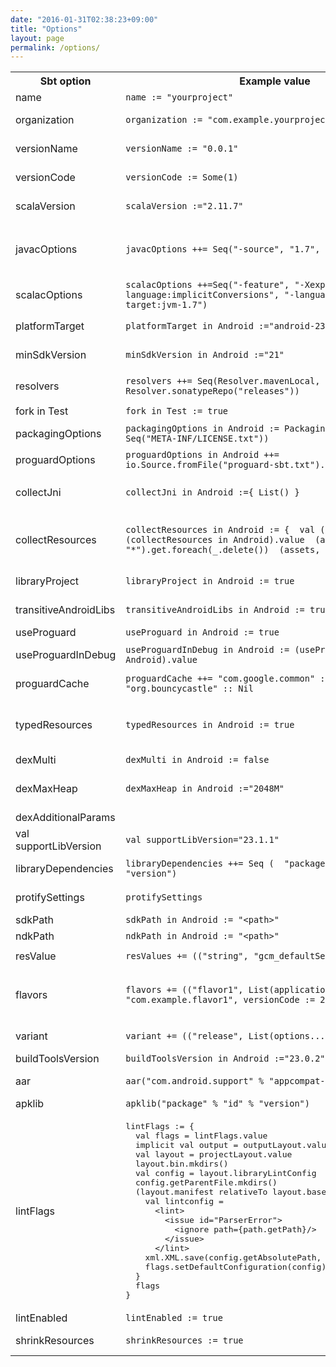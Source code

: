 ```yaml
---
date: "2016-01-31T02:38:23+09:00"
title: "Options"
layout: page
permalink: /options/
---
```


<div class="box">
  <div class="box-body no-padding">
    <table class="table table-bordered table-striped">
    	<tr>
    		<th>Sbt option</th>
    		<th>Example value</th>
    		<th>Gradle option</th>
    		<th>Example value</th>
    		<th style="min-width: 200px">Description</th>
    	</tr>
    	<tr>
    		<td>name</td>
    		<td><code>name := &quot;yourproject&quot;</code></td>
    		<td>-</td>
    		<td>-</td>
    		<td>Name of your project</td>
    	</tr>
    	<tr>
    		<td>organization</td>
    		<td><code>organization := &quot;com.example.yourproject&quot;</code></td>
    		<td>applicationId</td>
    		<td><code>applicationId 'com.example.yourproject'</code></td>
    		<td>Package, id of your project</td>
    	</tr>
    	<tr>
    		<td>versionName</td>
    		<td><code>versionName := &quot;0.0.1&quot;</code></td>
    		<td>versionName</td>
    		<td><code>versionName 1</code></td>
    		<td>Version of your application</td>
    	</tr>
    	<tr>
    		<td>versionCode</td>
    		<td><code>versionCode := Some(1)</code></td>
    		<td>versionCode</td>
    		<td><code>versionCode 1</code></td>
    		<td>Code version of your application</td>
    	</tr>
    	<tr>
    		<td>scalaVersion</td>
    		<td><code>scalaVersion :=&quot;2.11.7&quot;</code></td>
    		<td>-</td>
    		<td>-</td>
    		<td>Scala version which is used in current project</td>
    	</tr>
    	<tr>
    		<td>javacOptions</td>
    		<td><code>javacOptions ++= Seq(&quot;-source&quot;, &quot;1.7&quot;, &quot;-target&quot;, &quot;1.7&quot;)</code></td>
    		<td>compileOptions</td>
    		<td><pre>compileOptions {
  sourceCompatibility JavaVersion.VERSION_1_7
  targetCompatibility JavaVersion.VERSION_1_7
  }</pre></td>
    		<td>Options for Java in current project, Java code version, etc.</td>
    	</tr>
    	<tr>
    		<td>scalacOptions</td>
    		<td><code>scalacOptions ++=Seq(&quot;-feature&quot;, &quot;-Xexperimental&quot; ,&quot;-language:implicitConversions&quot;, &quot;-language:postfixOps&quot;, &quot;-target:jvm-1.7&quot;)</code></td>
    		<td>-</td>
    		<td>-</td>
    		<td>Options for Scala</td>
    	</tr>
    	<tr>
    		<td>platformTarget</td>
    		<td><code>platformTarget in Android :=&quot;android-23&quot;</code></td>
    		<td>targetSdkVersion, compileSdkVersion</td>
    		<td><code>targetSdkVersion 23, compileSdkVersion 23</code></td>
    		<td>Compile and target sdk for project</td>
    	</tr>
    	<tr>
    		<td>minSdkVersion</td>
    		<td><code>minSdkVersion in Android :=&quot;21&quot;</code></td>
    		<td>minSdkVersion</td>
    		<td><code>minSdkVersion 21</code></td>
    		<td>Minimum android SDK version to support</td>
    	</tr>
    	<tr>
    		<td>resolvers</td>
    		<td><code>resolvers ++= Seq(Resolver.mavenLocal, Resolver.sonatypeRepo(&quot;releases&quot;))</code></td>
    		<td>repositories</td>
    		<td><code>repositories {        jcenter()        maven { url 'https://maven.fabric.io/public' }    }</code></td>
    		<td>Repositiories for dependencies</td>
    	</tr>
    	<tr>
    		<td>fork in Test</td>
    		<td><code>fork in Test := true</code></td>
    		<td>-</td>
    		<td>-</td>
    		<td>Fork process for testing</td>
    	</tr>
    	<tr>
    		<td>packagingOptions</td>
    		<td><code>packagingOptions in Android := PackagingOptions(excludes = Seq(&quot;META-INF/LICENSE.txt&quot;))</code></td>
    		<td>packagingOptions</td>
    		<td><code>packagingOptions {        exclude 'META-INF/LICENSE.txt'    }</code></td>
    		<td>Packaging options, i.e. excluding META-INF files</td>
    	</tr>
    	<tr>
    		<td>proguardOptions</td>
    		<td><code>proguardOptions in Android ++= io.Source.fromFile(&quot;proguard-sbt.txt&quot;).getLines.toSeq</code></td>
    		<td>proguardFiles</td>
    		<td></td>
    		<td>Proguard options</td>
    	</tr>
    	<tr>
    		<td>collectJni </td>
    		<td><code>collectJni in Android :={ List() }</code></td>
    		<td>?</td>
    		<td></td>
    		<td>Collecting jni files (not needed to set if not using jni)</td>
    	</tr>
    	<tr>
    		<td>collectResources</td>
    		<td><code>collectResources in Android := {  val (assets, res)=(collectResources in Android).value  (assets ** &quot;*&quot;).get.foreach(_.delete())  (assets, res)}</code></td>
    		<td>?</td>
    		<td></td>
    		<td>Collecting resources from project to apk, settings up paths, deleting resources from apk</td>
    	</tr>
    	<tr>
    		<td>libraryProject </td>
    		<td><code>libraryProject in Android := true</code></td>
    		<td></td>
    		<td><code>dependencies { compile fileTree(dir: 'libs', include: ['*.jar']) }</code></td>
    		<td>Configure current sbt project as library project</td>
    	</tr>
    	<tr>
    		<td>transitiveAndroidLibs </td>
    		<td><code>transitiveAndroidLibs in Android := true</code></td>
    		<td></td>
    		<td><code>compile('dependency'){ transitive=true; }</code></td>
    		<td>Include transitive dependencies</td>
    	</tr>
    	<tr>
    		<td>useProguard </td>
    		<td><code>useProguard in Android := true</code></td>
    		<td>minifyEnabled</td>
    		<td><code>minifyEnabled true</code></td>
    		<td>Enable proguard</td>
    	</tr>
    	<tr>
    		<td>useProguardInDebug </td>
    		<td><code>useProguardInDebug in Android := (useProguard in Android).value</code></td>
    		<td>minifyEnabled</td>
    		<td><code>minifyEnabled true</code></td>
    		<td>Enable proguard in debug mode</td>
    	</tr>
    	<tr>
    		<td>proguardCache</td>
    		<td><code>proguardCache ++= &quot;com.google.common&quot; :: &quot;org.bouncycastle&quot; :: Nil</code></td>
    		<td>-</td>
    		<td>-</td>
    		<td>Proguard caching &lt;link to section&gt;</td>
    	</tr>
    	<tr>
    		<td>typedResources </td>
    		<td><code>typedResources in Android := true</code></td>
    		<td>-</td>
    		<td>-</td>
    		<td>Enable generating typed resource from views (type safe for xml views in scala code)</td>
    	</tr>
    	<tr>
    		<td>dexMulti </td>
    		<td><code>dexMulti in Android := false</code></td>
    		<td>multiDexEnabled</td>
    		<td><code>multiDexEnabled true</code></td>
    		<td>Enable / disable multidex</td>
    	</tr>
    	<tr>
    		<td>dexMaxHeap </td>
    		<td><code>dexMaxHeap in Android :=&quot;2048M&quot;</code></td>
    		<td>dexOptions { javaMaxHeapSize }</td>
    		<td><code>dexOptions {        javaMaxHeapSize &quot;2048M&quot;    }</code></td>
    		<td>Set dex heap size</td>
    	</tr>
    	<tr>
    		<td>dexAdditionalParams </td>
    		<td></td>
    		<td>dexOptions</td>
    		<td></td>
    		<td>Set other dex options</td>
    	</tr>
    	<tr>
    		<td>val supportLibVersion</td>
    		<td><code>val supportLibVersion=&quot;23.1.1&quot;</code></td>
    		<td>def supportLibVersion</td>
    		<td><code>def supportLibVersion=&quot;23.1.1&quot;</code></td>
    		<td>Sample of creating local variable in build file</td>
    	</tr>
    	<tr>
    		<td>libraryDependencies</td>
    		<td><code>libraryDependencies ++= Seq (  &quot;package&quot; % &quot;id&quot; % &quot;version&quot;)</code></td>
    		<td>dependencies</td>
    		<td><code>dependencies {  compile &quot;&quot;}</code></td>
    		<td>Specify project dependencies</td>
    	</tr>
    	<tr>
    		<td>protifySettings</td>
    		<td><code>protifySettings</code></td>
    		<td>-</td>
    		<td>-</td>
    		<td>Add support for protify (Instant mode but better)</td>
    	</tr>
    	<tr>
    		<td>sdkPath </td>
    		<td><code>sdkPath in Android := &quot;&lt;path&gt;&quot;</code></td>
    		<td>-</td>
    		<td>-</td>
    		<td>Specify sdkPath</td>
    	</tr>
    	<tr>
    		<td>ndkPath </td>
    		<td><code>ndkPath in Android := &quot;&lt;path&gt;&quot;</code></td>
    		<td>-</td>
    		<td>-</td>
    		<td>Specify ndkPath</td>
    	</tr>
    	<tr>
    		<td>resValue</td>
    		<td><code>resValues += ((&quot;string&quot;, &quot;gcm_defaultSenderId&quot;, &quot;yourid&quot;))</code></td>
    		<td>resValue</td>
    		<td><code>defaultConfig { resValue &quot;string&quot;, &quot;gcm_defaultSenderId&quot;, &quot;youid&quot; }</code></td>
    		<td>Add resValue</td>
    	</tr>
    	<tr>
    		<td>flavors</td>
    		<td><code>flavors += ((&quot;flavor1&quot;, List(applicationId := &quot;com.example.flavor1&quot;, versionCode := 20)))</code></td>
    		<td>productFlavors</td>
    		<td><code>productFlavors {        flavor1 {            packageName &quot;com.example.flavor1&quot;            versionCode 20         }         flavor2 {             packageName &quot;com.example.flavor2&quot;                 minSdkVersion 14         }    }</code></td>
    		<td>Setup for product flavors (link to google)</td>
    	</tr>
    	<tr>
    		<td>variant</td>
    		<td><code>variant += ((&quot;release&quot;, List(options...)))</code></td>
    		<td>buildTypes</td>
    		<td><code>buildTypes { release {} debug {} }</code></td>
    		<td>Setup project build types (link to google)</td>
    	</tr>
    	<tr>
    		<td>buildToolsVersion</td>
    		<td><code>buildToolsVersion in Android :=&quot;23.0.2&quot;</code></td>
    		<td>buildToolsVersion</td>
    		<td><code>buildToolsVersion &quot;23.0.2&quot;</code></td>
    		<td>Specify build tools version</td>
    	</tr>
    	<tr>
    		<td>aar</td>
    		<td><code>aar(&quot;com.android.support&quot; % &quot;appcompat-v7&quot; % &quot;23.1.1&quot;)</code></td>
    		<td>-</td>
    		<td>-</td>
    		<td>Add aar dependecy to project</td>
    	</tr>
    	<tr>
    		<td>apklib</td>
    		<td><code>apklib(&quot;package&quot; % &quot;id&quot; % &quot;version&quot;)</code></td>
    		<td>-</td>
    		<td>-</td>
    		<td>Add apklib to dependency </td>
    	</tr>
    	<tr>
    		<td>lintFlags</td>
    		<td><pre>lintFlags := {
  val flags = lintFlags.value
  implicit val output = outputLayout.value
  val layout = projectLayout.value
  layout.bin.mkdirs()
  val config = layout.libraryLintConfig
  config.getParentFile.mkdirs()
  (layout.manifest relativeTo layout.base) foreach { path =>
    val lintconfig =
      &lt;lint&gt;
        &lt;issue id=&quot;ParserError&quot;&gt;
          &lt;ignore path={path.getPath}/&gt;
        &lt;/issue&gt; 
      &lt;/lint&gt;
    xml.XML.save(config.getAbsolutePath, lintconfig, &quot;utf-8&quot;)
    flags.setDefaultConfiguration(config)
  }
  flags
}</pre></td>
    		<td> lintOptions</td>
    		<td><code>lintOptions { abortOnError false}</code></td>
    		<td>Flags for lint</td>
    	</tr>
    	<tr>
    		<td>lintEnabled</td>
    		<td><code>lintEnabled := true</code></td>
    		<td></td>
    		<td></td>
    		<td>Enable, diable lint</td>
    	</tr>
    	<tr>
    		<td>shrinkResources</td>
    		<td><code>shrinkResources := true</code></td>
    		<td>shrinkResources</td>
    		<td><code>shrinkResources true</code></td>
    		<td>Enable shrinking resources</td>
    	</tr>
    </table>
  </div>
</div>
